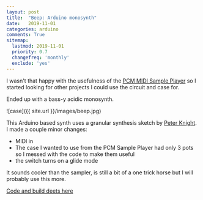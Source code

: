 ```yaml
---
layout: post
title:  "Beep: Arduino monosynth"
date:   2019-11-01
categories: arduino
comments: True
sitemap:
  lastmod: 2019-11-01
  priority: 0.7
  changefreq: 'monthly'
  exclude: 'yes'
---
```


I wasn't that happy with the usefulness of the [PCM MIDI Sample Player](https://b38tn1k.com/arduino/2019/10/31/PCM-sampler/) so I started looking for other projects I could use the circuit and case for.

Ended up with a bass-y acidic monosynth.

![case]({{ site.url }}/images/beep.jpg)

This Arduino based synth uses a granular synthesis sketch by [Peter Knight](https://code.google.com/archive/p/tinkerit/wikis/Auduino.wiki). I made a couple minor changes:

- MIDI in
- The case I wanted to use from the PCM Sample Player had only 3 pots so I messed with the code to make them useful
- the switch turns on a glide mode

It sounds cooler than the sampler, is still a bit of a one trick horse but I will probably use this more.

[Code and build deets here](https://github.com/b38tn1k/DOABBeep)
